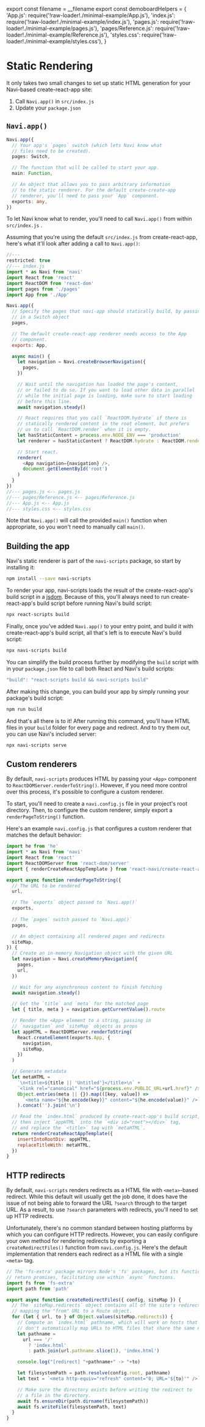export const filename = __filename
export const demoboardHelpers = {
  'App.js': require('!raw-loader!./minimal-example/App.js'),
  'index.js': require('!raw-loader!./minimal-example/index.js'),
  'pages.js': require('!raw-loader!./minimal-example/pages.js'),
  'pages/Reference.js': require('!raw-loader!./minimal-example/Reference.js'),
  'styles.css': require('!raw-loader!./minimal-example/styles.css'),
}

Static Rendering
================

It only takes two small changes to set up static HTML generation for your Navi-based create-react-app site:

1. Call `Navi.app()` in `src/index.js`
2. Update your `package.json`


`Navi.app()`
------------

```typescript
Navi.app({
  // Your app's `pages` switch (which lets Navi know what
  // files need to be created).
  pages: Switch,

  // The function that will be called to start your app.
  main: Function,

  // An object that allows you to pass arbitrary information
  // to the static renderer. For the default create-create-app
  // renderer, you'll need to pass your `App` component.
  exports: any,
})
```

To let Navi know what to render, you'll need to call `Navi.app()` from within `src/index.js` .

Assuming that you're using the default `src/index.js` from create-react-app, here's what it'll look after adding a call to `Navi.app()`:

```js
//---
restricted: true
//--- index.js
import * as Navi from 'navi'
import React from 'react'
import ReactDOM from 'react-dom'
import pages from './pages'
import App from './App'

Navi.app({
  // Specify the pages that navi-app should statically build, by passing
  // in a Switch object
  pages,

  // The default create-react-app renderer needs access to the App
  // component.
  exports: App,

  async main() {
    let navigation = Navi.createBrowserNavigation({
      pages,
    })

    // Wait until the navigation has loaded the page's content,
    // or failed to do so. If you want to load other data in parallel
    // while the initial page is loading, make sure to start loading
    // before this line.
    await navigation.steady()

    // React requires that you call `ReactDOM.hydrate` if there is
    // statically rendered content in the root element, but prefers
    // us to call `ReactDOM.render` when it is empty.
    let hasStaticContent = process.env.NODE_ENV === 'production'
    let renderer = hasStaticContent ? ReactDOM.hydrate : ReactDOM.render

    // Start react.
    renderer(
      <App navigation={navigation} />,
      document.getElementById('root')
    )
  }
})
//--- pages.js <-- pages.js
//--- pages/Reference.js <-- pages/Reference.js
//--- App.js <-- App.js
//--- styles.css <-- styles.css
```

Note that `Navi.app()` will call the provided `main()` function when appropriate, so you won't need to manually call `main()`.


Building the app
----------------

Navi's static renderer is part of the `navi-scripts` package, so start by installing it:

```bash
npm install --save navi-scripts
```

To render your app, navi-scripts loads the result of the create-react-app's build script in a [jsdom](https://github.com/jsdom/jsdom). Because of this, you'll always need to run create-react-app's build script before running Navi's build script:

```bash
npx react-scripts build
```

Finally, once you've added `Navi.app()` to your entry point, and build it with create-react-app's build script, all that's left is to execute Navi's build script:

```bash
npx navi-scripts build
```

You can simplify the build process further by modifying the `build` script with in your `package.json` file to call both React and Navi's build scripts:

```js
"build": "react-scripts build && navi-scripts build"
```

After making this change, you can build your app by simply running your package's build script:

```bash
npm run build
```

And that's all there is to it! After running this command, you'll have HTML files in your `build` folder for every page and redirect. And to try them out, you can use Navi's included server:

```bash
npx navi-scripts serve
```


Custom renderers
----------------

By default, `navi-scripts` produces HTML by passing your `<App>` component to `ReactDOMServer.renderToString()`. However, if you need more control over this process, it's possible to configure a custom renderer.

To start, you'll need to create a `navi.config.js` file in your project's root directory. Then, to configure the custom renderer, simply export a `renderPageToString()` function.

Here's an example `navi.config.js` that configures a custom renderer that matches the default behavior:

```js
import he from 'he'
import * as Navi from 'navi'
import React from 'react'
import ReactDOMServer from 'react-dom/server'
import { renderCreateReactAppTemplate } from 'react-navi/create-react-app'

export async function renderPageToString({
  // The URL to be rendered
  url,

  // The `exports` object passed to `Navi.app()`
  exports,
  
  // The `pages` switch passed to `Navi.app()`
  pages,

  // An object containing all rendered pages and redirects
  siteMap,
}) {
  // Create an in-memory Navigation object with the given URL
  let navigation = Navi.createMemoryNavigation({
    pages,
    url,
  })

  // Wait for any asynchronous content to finish fetching
  await navigation.steady()

  // Get the `title` and `meta` for the matched page
  let { title, meta } = navigation.getCurrentValue().route

  // Render the <App> element to a string, passing in
  // `navigation` and `siteMap` objects as props
  let appHTML = ReactDOMServer.renderToString(
    React.createElement(exports.App, {
      navigation,
      siteMap,
    })
  )

  // Generate metadata 
  let metaHTML =
    `\n<title>${title || 'Untitled'}</title>\n` +
    `<link rel="canonical" href="${process.env.PUBLIC_URL+url.href}" />\n`+
    Object.entries(meta || {}).map(([key, value]) =>
      `<meta name="${he.encode(key)}" content="${he.encode(value)}" />`
    ).concat('').join('\n')

  // Read the `index.html` produced by create-react-app's build script,
  // then inject `appHTML` into the `<div id="root"></div>` tag,
  // and replace the `<title>` tag with `metaHTML`.
  return renderCreateReactAppTemplate({
    insertIntoRootDiv: appHTML,
    replaceTitleWith: metaHTML,
  })
}
```


## HTTP redirects

By default, `navi-scripts` renders redirects as a HTML file with `<meta>`-based redirect. While this default will usually get the job done, it does have the issue of not being able to forward the URL `?search` through to the target URL. As a result, to use `?search` parameters with redirects, you'll need to set up HTTP redirects.

Unfortunately, there's no common standard between hosting platforms by which you can configure HTTP redirects. However, you can easily configure your own method for rendering redirects by exporting a `createRedirectFiles()` function from `navi.config.js`. Here's the default implementation that renders each redirect as a HTML file with a single `<meta>` tag.

```js
// The 'fs-extra' package mirrors Node's 'fs' packages, but its functions
// return promises, facilitating use within `async` functions.
import fs from 'fs-extra'
import path from 'path'

export async function createRedirectFiles({ config, siteMap }) {
  // The `siteMap.redirects` object contains all of the site's redirects,
  // mapping the "from" URL to a Route object.
  for (let { url, to } of Object.values(siteMap.redirects)) {
    // Compute an `index.html` pathname, which will work on hosts that
    // don't automatically map URLs to HTML files that share the same name.
    let pathname =
      url === '/'
        ? 'index.html'
        : path.join(url.pathname.slice(1), 'index.html')

    console.log("[redirect] "+pathname+" -> "+to)

    let filesystemPath = path.resolve(config.root, pathname)
    let text = `<meta http-equiv="refresh" content="0; URL='${to}'" />`

    // Make sure the directory exists before writing the redirect to
    // a file in the directory.
    await fs.ensureDir(path.dirname(filesystemPath))
    await fs.writeFile(filesystemPath, text)
  }
}
```


